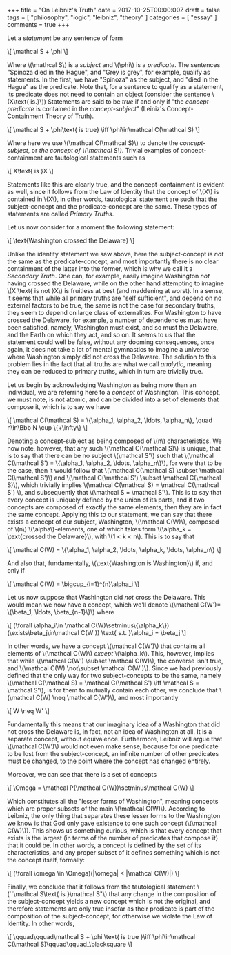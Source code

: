 +++
title = "On Leibniz's Truth"
date = 2017-10-25T00:00:00Z
draft = false
tags = [ "philosophy", "logic", "leibniz", "theory" ]
categories = [ "essay" ]
comments = true
+++

Let a *statement* be any sentence of form

\\[
\mathcal S + \phi
\\]

Where \\(\mathcal S\\) is a *subject* and \\(\phi\\) is a *predicate*. The
sentences "Spinoza died in the Hague", and "Grey is grey", for example, qualify
as statements. In the first, we have "Spinoza" as the subject, and "died in the
Hague" as the predicate. Note that, for a sentence to qualify as a statement,
its predicate does not need to contain an object (consider the sentence
\\(X\text{ is.}\\)) Statements are said to be *true* if and only if "the
*concept-predicate* is contained in the *concept-subject*" (Leiniz's
Concept-Containment Theory of Truth).

\\[
\mathcal S + \phi\text{ is true} \iff \phi\in\mathcal C(\mathcal S)
\\]

Where here we use \\(\mathcal C(\mathcal S)\\) to denote the *concept-subject*,
or *the concept of \\(\mathcal S\\)*. Trivial examples of concept-containment
are tautological statements such as

\\[
X\text{ is }X
\\]

Statements like this are clearly true, and the concept-containment is evident as
well, since it follows from the Law of Identity that the concept of \\(X\\) is
contained in \\(X\\), in other words, tautological statement are such that the
subject-concept and the predicate-concept are the same. These types of
statements are called *Primary Truths*.

Let us now consider for a moment the following statement:

\\[
\text{Washington crossed the Delaware}
\\]

Unlike the identity statement we saw above, here the subject-concept is *not*
the same as the predicate-concept, and most importantly there is no clear
containment of the latter into the former, which is why we call it a *Secondary
Truth*. One can, for example, easily imagine Washington *not* having crossed the
Delaware, while on the other hand attempting to imagine \\(X \text{ is not }X\\)
is fruitless at best (and maddening at worst). In a sense, it seems that while
all primary truths are "self sufficient", and depend on no external factors to
be true, the same is not the case for secondary truths, they seem to depend on
large class of externalites. For Washington to have crossed the Delaware, for
example, a number of dependencies must have been satisfied, namely, Washington
must exist, and so must the Delaware, and the Earth on which they act, and so
on. It seems to us that the statement could well be false, without any dooming
consequences, once again, it does not take a lot of mental gymnastics to imagine
a universe where Washington simply did not cross the Delaware. The solution to
this problem lies in the fact that all truths are what we call *analytic*,
meaning they can be reduced to primary truths, which in turn are trivially true.

Let us begin by acknowledging Washington as being more than an individual, we
are referring here to a *concept* of Washington. This concept, we must note, is
not atomic, and can be divided into a set of elements that compose it, which is
to say we have

\\[
\mathcal C(\mathcal S) = \\{\alpha_1, \alpha_2, \ldots, \alpha_n\\},
\quad n\in\Bbb N \cup \\\{+\infty\\\}
\\]

Denoting a concept-subject as being composed of \\(n\\) characteristics. We now
note, however, that any such \\(\mathcal C(\mathcal S)\\) is unique, that is to
say that there can be no subject \\(\mathcal S'\\) such that \\(\mathcal
C(\mathcal S') = \\{\alpha_1, \alpha_2, \ldots, \alpha_n\\}\\), for were that to
be the case, then it would follow that \\(\mathcal C(\mathcal S) \subset
\mathcal C(\mathcal S')\\) and \\(\mathcal C(\mathcal S') \subset \mathcal
C(\mathcal S)\\), which trivially implies \\(\mathcal C(\mathcal S) = \mathcal
C(\mathcal S') \\), and subsequently that \\(\mathcal S = \mathcal S'\\). This
is to say that every concept is uniquely defined by the union of its parts, and
if two concepts are composed of exactly the same elements, then they are in fact
the same concept. Applying this to our statement, we can say that there
exists a concept of our subject, Washington, \\(\mathcal C(W)\\), composed
of \\(n\\) \\(\alpha\\)-elements, one of which takes form \\(\alpha_k =
\text{crossed the Delaware}\\), with \\(1 < k < n\\). This is to say that

\\[
\mathcal C(W) = \\{\alpha_1, \alpha_2, \ldots, \alpha_k, \ldots, \alpha_n\\}
\\]

And also that, fundamentally, \\(\text{Washington is Washington}\\) if, and only
if

\\[
\mathcal C(W) = \bigcup_\{i=1\}^{n}\alpha_i
\\]

Let us now suppose that Washington did *not* cross the Delaware. This would mean
we now have a concept, which we'll denote
\\(\mathcal C(W')= \\{\beta_1, \ldots, \beta\_\{n-1\}\\}\\) where

\\[
(\forall \alpha_i\in \mathcal C(W)\setminus\\{\alpha_k\\})
(\exists\beta_j\in\mathcal C(W'))
\text{ s.t. }\alpha_i = \beta_j
\\]

In other words, we have a concept \\(\mathcal C(W')\\) that contains all
elements of \\(\mathcal C(W)\\) *except* \\(\alpha_k\\). This, however, implies
that while \\(\mathcal C(W') \subset \mathcal C(W)\\), the converse isn't true,
and \\(\mathcal C(W) \not\subset \mathcal C(W')\\). Since we had previously
defined that the only way for two subject-concepts to be the same, namely
\\(\mathcal C(\mathcal S) = \mathcal C(\mathcal S') \iff \mathcal S = \mathcal
S'\\), is for them to mutually contain each other, we conclude that
\\(\mathcal C(W) \neq \mathcal C(W')\\), and most importantly

\\[
W \neq W'
\\]

Fundamentally this means that our imaginary idea of a Washington that did not
cross the Delaware is, in fact, not an idea of Washington at all. It is a
separate concept, without equivalence. Furthermore, Leibniz will argue that
\\(\mathcal C(W')\\) would not even make sense, because for one predicate to be
lost from the subject-concept, an infinite number of other predicates must be
changed, to the point where the concept has changed entirely.

Moreover, we can see that there is a set of concepts

\\[
\Omega = \mathcal P(\mathcal C(W))\setminus\mathcal C(W)
\\]

Which constitutes all the "lesser forms of Washington", meaning concepts which
are proper subsets of the main \\(\mathcal C(W)\\). According to Leibniz, the
only thing that separates these lesser forms to the Washington we know is that
God only gave existence to one such concept (\\(\mathcal C(W)\\)). This shows us
something curious, which is that every concept that exists is the largest (in
terms of the number of predicates that compose it) that it could be. In other
words, a concept is defined by the set of its characteristics, and any proper
subset of it defines something which is not the concept itself, formally:

\\[
(\forall \omega \in \Omega)(|\omega| < |\mathcal C(W)|)
\\]

Finally, we conclude that it follows from the tautological statement
\\(``\mathcal S\text{ is }\mathcal S"\\) that any change in the composition of
the subject-concept yields a new concept which is not the original, and
therefore statements are only true insofar as their predicate is part of the
composition of the subject-concept, for otherwise we violate the Law of
Identity. In other words,

\\[
\qquad\qquad\mathcal S + \phi \text{ is true }\iff \phi\in\mathcal C(\mathcal S)\qquad\qquad_\blacksquare
\\]
